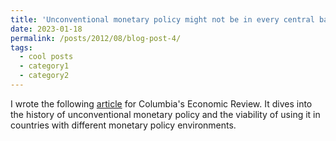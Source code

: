 ```yaml
---
title: 'Unconventional monetary policy might not be in every central banker's toolbox'
date: 2023-01-18
permalink: /posts/2012/08/blog-post-4/
tags:
  - cool posts
  - category1
  - category2
---
```



I wrote the following [article](https://columbiaeconreview.com/post/63c758cd171e1400088161dd) for Columbia's Economic Review. It dives into the history of unconventional monetary policy and the viability of using it in countries with different monetary policy environments.
